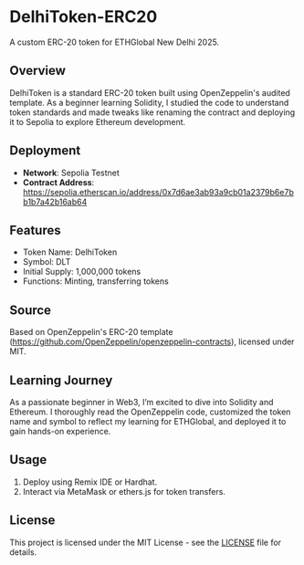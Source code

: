 # DelhiToken-ERC20

 A custom ERC-20 token for ETHGlobal New Delhi 2025.

 ## Overview
 DelhiToken is a standard ERC-20 token built using OpenZeppelin's audited template. As a beginner learning Solidity, I studied the code to understand token standards and made tweaks like renaming the contract and deploying it to Sepolia to explore Ethereum development.

 ## Deployment
 - **Network**: Sepolia Testnet
 - **Contract Address**: https://sepolia.etherscan.io/address/0x7d6ae3ab93a9cb01a2379b6e7bb1b7a42b16ab64

 ## Features
 - Token Name: DelhiToken
 - Symbol: DLT
 - Initial Supply: 1,000,000 tokens
 - Functions: Minting, transferring tokens

 ## Source
 Based on OpenZeppelin's ERC-20 template (https://github.com/OpenZeppelin/openzeppelin-contracts), licensed under MIT.

 ## Learning Journey
 As a passionate beginner in Web3, I’m excited to dive into Solidity and Ethereum. I thoroughly read the OpenZeppelin code, customized the token name and symbol to reflect my learning for ETHGlobal, and deployed it to gain hands-on experience.

 ## Usage
 1. Deploy using Remix IDE or Hardhat.
 2. Interact via MetaMask or ethers.js for token transfers.

 ## License
 This project is licensed under the MIT License - see the [LICENSE](LICENSE) file for details.    
